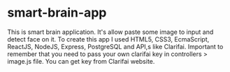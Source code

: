 # smart-brain-app
This is smart brain application. It's allow paste some image to input and detect face on it. To create this app I used HTML5, CSS3, EcmaScript, ReactJS, NodeJS, Express, PostgreSQL and API,s like Clarifai. Important to remember that you need to pass your own clarifai key in controllers > image.js file. You can get key from Clarifai website.
